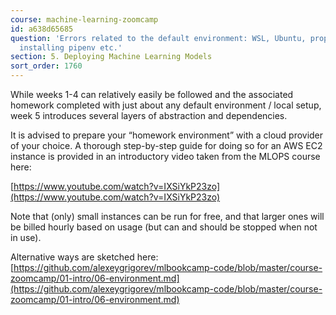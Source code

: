 ```yaml
---
course: machine-learning-zoomcamp
id: a638d65685
question: 'Errors related to the default environment: WSL, Ubuntu, proper Python version,
  installing pipenv etc.'
section: 5. Deploying Machine Learning Models
sort_order: 1760
---
```


While weeks 1-4 can relatively easily be followed and the associated homework completed with just about any default environment / local setup, week 5 introduces several layers of abstraction and dependencies.

It is advised to prepare your “homework environment” with a cloud provider of your choice. A thorough step-by-step guide for doing so for an AWS EC2 instance is provided in an introductory video taken from the MLOPS course here:

[https://www.youtube.com/watch?v=IXSiYkP23zo](https://www.youtube.com/watch?v=IXSiYkP23zo)

Note that (only) small  instances can be run for free, and that larger ones will be billed hourly based on usage (but can and should be stopped when not in use).

Alternative ways are sketched here:[https://github.com/alexeygrigorev/mlbookcamp-code/blob/master/course-zoomcamp/01-intro/06-environment.md](https://github.com/alexeygrigorev/mlbookcamp-code/blob/master/course-zoomcamp/01-intro/06-environment.md)


